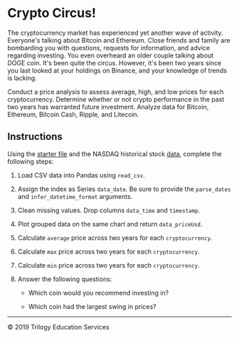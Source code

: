 # Crypto Circus!

The cryptocurrency market has experienced yet another wave of activity. Everyone's talking about Bitcoin and Ethereum. Close friends and family are bombarding you with questions, requests for information, and advice regarding investing. You even overheard an older couple talking about DOGE coin. It's been quite the circus. However, it's been two years since you last looked at your holdings on Binance, and your knowledge of trends is lacking.

Conduct a price analysis to assess average, high, and low prices for each cryptocurrency. Determine whether or not crypto performance in the past two years has warranted future investment. Analyze data for Bitcoin, Ethereum, Bitcoin Cash, Ripple, and Litecoin.

## Instructions

Using the [starter file](Unsolved/crypto_circus.ipynb) and the NASDAQ historical stock [data](Resources/crypto_data.csv), complete the following steps:

1. Load CSV data into Pandas using `read_csv`. 

2. Assign the index as Series `data_date`. Be sure to provide the `parse_dates` and `infer_datetime_format` arguments.

3. Clean missing values. Drop columns `data_time` and `timestamp`.

4. Plot grouped data on the same chart and return `data_priceUsd`.

5. Calculate `average` price across two years for each `cryptocurrency`.

6. Calculate `max` price across two years for each `cryptocurrency`.

7. Calculate `min` price across two years for each `cryptocurrency`.

8. Answer the following questions: 

    * Which coin would you recommend investing in?

    * Which coin had the largest swing in prices?

- - - 
© 2019 Trilogy Education Services
